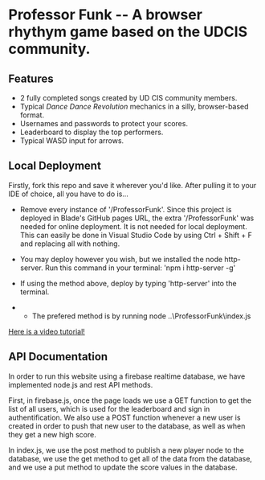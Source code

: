 # Professor Funk -- A browser rhythym game based on the UDCIS community.
## Features
- 2 fully completed songs created by UD CIS community members.
- Typical _Dance Dance Revolution_ mechanics in a silly, browser-based format.
- Usernames and passwords to protect your scores.
- Leaderboard to display the top performers.
- Typical WASD input for arrows.

## Local Deployment
Firstly, fork this repo and save it wherever you'd like. After pulling it to your IDE of choice, all you have to do is...
- Remove every instance of '/ProfessorFunk'. Since this project is deployed in Blade's GitHub pages URL, the extra '/ProfessorFunk' was needed for online deployment. It is not needed for local deployment. This can easily be done in Visual Studio Code by using Ctrl + Shift + F and replacing all with nothing.
- You may deploy however you wish, but we installed the node http-server. Run this command in your terminal: 'npm i http-server -g'
- If using the method above, deploy by typing 'http-server' into the terminal.

- * The prefered method is by running node ..\ProfessorFunk\index.js

<a href="https://drive.google.com/file/d/1zZzjrMhaQImmhy6JgRUY5S5u-RUiQOKQ/view?usp=drive_link" target="_blank">Here is a video tutorial!</a>

## API Documentation

In order to run this website using a firebase realtime database, we have
implemented node.js and rest API methods. 

First, in firebase.js, once the page loads we use a GET function to get the list 
of all users, which is used for the leaderboard
and sign in authentification. We also use a POST function whenever a new
user is created in order to push that new user to the database, as well
as when they get a new high score.

In index.js, we use the post method to publish a new player node to the database,
we use the get method to get all of the data from the database, and we
use a put method to update the score values in the database.